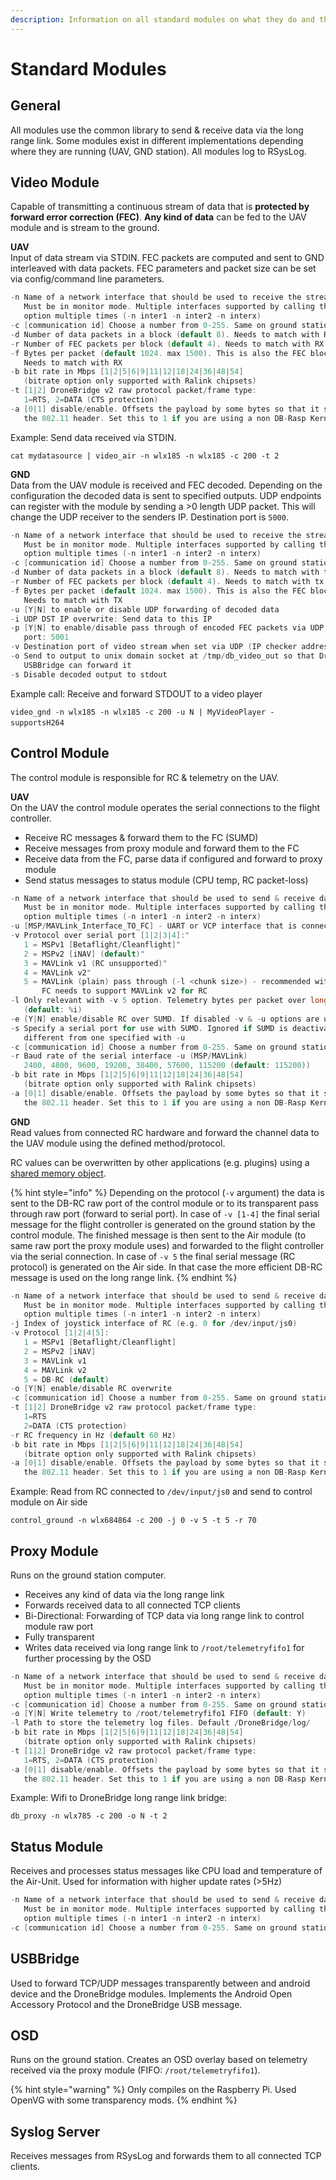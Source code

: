 ```yaml
---
description: Information on all standard modules on what they do and their inputs & outputs
---
```


# Standard Modules

## General

All modules use the common library to send & receive data via the long range link. Some modules exist in different implementations depending where they are running \(UAV, GND station\). All modules log to RSysLog.

## Video Module

Capable of transmitting a continuous stream of data that is **protected by forward error correction \(FEC\)**. **Any kind of data** can be fed to the UAV module and is stream to the ground.

**UAV**  
Input of data stream via STDIN. FEC packets are computed and sent to GND interleaved with data packets. FEC parameters and packet size can be set via config/command line parameters.

```c
-n Name of a network interface that should be used to receive the stream. 
   Must be in monitor mode. Multiple interfaces supported by calling this 
   option multiple times (-n inter1 -n inter2 -n interx)
-c [communication id] Choose a number from 0-255. Same on ground station and UAV!
-d Number of data packets in a block (default 8). Needs to match with RX
-r Number of FEC packets per block (default 4). Needs to match with RX
-f Bytes per packet (default 1024. max 1500). This is also the FEC block size. 
   Needs to match with RX
-b bit rate in Mbps [1|2|5|6|9|11|12|18|24|36|48|54]
   (bitrate option only supported with Ralink chipsets)
-t [1|2] DroneBridge v2 raw protocol packet/frame type: 
   1=RTS, 2=DATA (CTS protection)
-a [0|1] disable/enable. Offsets the payload by some bytes so that it sits outside 
   the 802.11 header. Set this to 1 if you are using a non DB-Rasp Kernel!
```

Example: Send data received via STDIN.

`cat mydatasource | video_air -n wlx185 -n wlx185 -c 200 -t 2`

**GND**  
Data from the UAV module is received and FEC decoded. Depending on the configuration the decoded data is sent to specified outputs. UDP endpoints can register with the module by sending a &gt;0 length UDP packet. This will change the UDP receiver to the senders IP. Destination port is `5000`.

```c
-n Name of a network interface that should be used to receive the stream. 
   Must be in monitor mode. Multiple interfaces supported by calling this 
   option multiple times (-n inter1 -n inter2 -n interx)
-c [communication id] Choose a number from 0-255. Same on ground station and UAV!
-d Number of data packets in a block (default 8). Needs to match with tx
-r Number of FEC packets per block (default 4). Needs to match with tx
-f Bytes per packet (default 1024. max 1500). This is also the FEC block size. 
   Needs to match with TX
-u [Y|N] to enable or disable UDP forwarding of decoded data
-i UDP DST IP overwrite: Send data to this IP
-p [Y|N] to enable/disable pass through of encoded FEC packets via UDP to 
   port: 5001
-v Destination port of video stream when set via UDP (IP checker address) or TCP
-o Send to output to unix domain socket at /tmp/db_video_out so that DroneBridge 
   USBBridge can forward it
-s Disable decoded output to stdout
```

Example call: Receive and forward STDOUT to a video player

`video_gnd -n wlx185 -n wlx185 -c 200 -u N | MyVideoPlayer -supportsH264`​

## Control Module

The control module is responsible for RC & telemetry on the UAV.

**UAV**  
On the UAV the control module operates the serial connections to the flight controller.

* Receive RC messages & forward them to the FC \(SUMD\)
* Receive messages from proxy module and forward them to the FC
* Receive data from the FC, parse data if configured and forward to proxy module
* Send status messages to status module \(CPU temp, RC packet-loss\)

```c
-n Name of a network interface that should be used to send & receive data. 
   Must be in monitor mode. Multiple interfaces supported by calling this 
   option multiple times (-n inter1 -n inter2 -n interx)
-u [MSP/MAVLink_Interface_TO_FC] - UART or VCP interface that is connected to FC
-v Protocol over serial port [1|2|3|4]:"
   1 = MSPv1 [Betaflight/Cleanflight]"
   2 = MSPv2 [iNAV] (default)"
   3 = MAVLink v1 (RC unsupported)"
   4 = MAVLink v2"
   5 = MAVLink (plain) pass through (-l <chunk size>) - recommended with MAVLink,
       FC needs to support MAVLink v2 for RC
-l Only relevant with -v 5 option. Telemetry bytes per packet over long range
   (default: %i)
-e [Y|N] enable/disable RC over SUMD. If disabled -v & -u options are used for RC.
-s Specify a serial port for use with SUMD. Ignored if SUMD is deactivated. Must be
   different from one specified with -u
-c [communication id] Choose a number from 0-255. Same on ground station and UAV!
-r Baud rate of the serial interface -u (MSP/MAVLink) 
   2400, 4800, 9600, 19200, 38400, 57600, 115200 (default: 115200))
-b bit rate in Mbps [1|2|5|6|9|11|12|18|24|36|48|54]
   (bitrate option only supported with Ralink chipsets)
-a [0|1] disable/enable. Offsets the payload by some bytes so that it sits outside 
   the 802.11 header. Set this to 1 if you are using a non DB-Rasp Kernel!
```

**GND**  
Read values from connected RC hardware and forward the channel data to the UAV module using the defined method/protocol. 

RC values can be overwritten by other applications \(e.g. plugins\) using a [shared memory object](https://github.com/seeul8er/DroneBridge/blob/nightly/common/shared_memory.c#L137).

{% hint style="info" %}
Depending on the protocol \(`-v` argument\) the data is sent to the DB-RC raw port of the control module or to its transparent pass through raw port \(forward to serial port\). In case of `-v [1-4]` the final serial message for the flight controller is generated on the ground station by the control module. The finished message is then sent to the Air module \(to same raw port the proxy module uses\) and forwarded to the flight controller via the serial connection. In case of `-v 5` the final serial message \(RC protocol\) is generated on the Air side. In that case the more efficient DB-RC message is used on the long range link.
{% endhint %}

```c
-n Name of a network interface that should be used to send & receive data. 
   Must be in monitor mode. Multiple interfaces supported by calling this 
   option multiple times (-n inter1 -n inter2 -n interx)
-j Index of joystick interface of RC (e.g. 0 for /dev/input/js0)
-v Protocol [1|2|4|5]: 
   1 = MSPv1 [Betaflight/Cleanflight]
   2 = MSPv2 [iNAV]
   3 = MAVLink v1
   4 = MAVLink v2
   5 = DB-RC (default)
-o [Y|N] enable/disable RC overwrite
-c [communication id] Choose a number from 0-255. Same on ground station and UAV!
-t [1|2] DroneBridge v2 raw protocol packet/frame type: 
   1=RTS
   2=DATA (CTS protection)
-r RC frequency in Hz (default 60 Hz)
-b bit rate in Mbps [1|2|5|6|9|11|12|18|24|36|48|54]
   (bitrate option only supported with Ralink chipsets)
-a [0|1] disable/enable. Offsets the payload by some bytes so that it sits outside 
   the 802.11 header. Set this to 1 if you are using a non DB-Rasp Kernel!
```

Example: Read from RC connected to `/dev/input/js0` and send to control module on Air side

`control_ground -n wlx684864 -c 200 -j 0 -v 5 -t 5 -r 70`

## Proxy Module

Runs on the ground station computer.

* Receives any kind of data via the long range link
* Forwards received data to all connected TCP clients
* Bi-Directional: Forwarding of TCP data via long range link to control module raw port
* Fully transparent
* Writes data received via long range link to `/root/telemetryfifo1` for further processing by the OSD

```c
-n Name of a network interface that should be used to send & receive data. 
   Must be in monitor mode. Multiple interfaces supported by calling this 
   option multiple times (-n inter1 -n inter2 -n interx)
-c [communication id] Choose a number from 0-255. Same on ground station and UAV!
-o [Y|N] Write telemetry to /root/telemetryfifo1 FIFO (default: Y)
-l Path to store the telemetry log files. Default /DroneBridge/log/
-b bit rate in Mbps [1|2|5|6|9|11|12|18|24|36|48|54]
   (bitrate option only supported with Ralink chipsets)
-t [1|2] DroneBridge v2 raw protocol packet/frame type: 
   1=RTS, 2=DATA (CTS protection)
-a [0|1] disable/enable. Offsets the payload by some bytes so that it sits outside 
   the 802.11 header. Set this to 1 if you are using a non DB-Rasp Kernel!
```

Example: Wifi to DroneBridge long range link bridge:

`db_proxy -n wlx785 -c 200 -o N -t 2`

## Status Module

Receives and processes status messages like CPU load and temperature of the Air-Unit. Used for information with higher update rates \(&gt;5Hz\)

```c
-n Name of a network interface that should be used to send & receive data. 
   Must be in monitor mode. Multiple interfaces supported by calling this 
   option multiple times (-n inter1 -n inter2 -n interx)
-c [communication id] Choose a number from 0-255. Same on ground station and UAV!
```

## USBBridge

Used to forward TCP/UDP messages transparently between and android device and the DroneBridge modules. Implements the Android Open Accessory Protocol and the DroneBridge USB message.

## OSD

Runs on the ground station. Creates an OSD overlay based on telemetry received via the proxy module \(FIFO: `/root/telemetryfifo1`\).

{% hint style="warning" %}
Only compiles on the Raspberry Pi. Used OpenVG with some transparency mods.
{% endhint %}

## Syslog Server

Receives messages from RSysLog and forwards them to all connected TCP clients.



